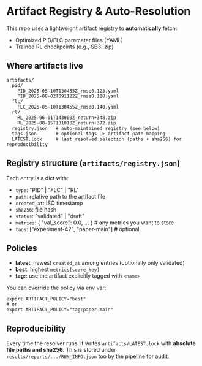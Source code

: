 # Artifact Registry & Auto-Resolution

This repo uses a lightweight artifact registry to **automatically** fetch:
- Optimized PID/FLC parameter files (YAML)
- Trained RL checkpoints (e.g., SB3 .zip)

## Where artifacts live

```
artifacts/
  pid/
    PID_2025-05-10T130455Z_rmse0.123.yaml
    PID_2025-08-02T091122Z_rmse0.118.yaml
  flc/
    FLC_2025-05-10T130455Z_rmse0.140.yaml
  rl/
    RL_2025-06-01T143000Z_return+348.zip
    RL_2025-08-15T101010Z_return+372.zip
  registry.json   # auto-maintained registry (see below)
  tags.json       # optional tags -> artifact path mapping
  LATEST.lock     # last resolved selection (paths + sha256) for reproducibility
```

## Registry structure (`artifacts/registry.json`)

Each entry is a dict with:
- `type`: "PID" | "FLC" | "RL"
- `path`: relative path to the artifact file
- `created_at`: ISO timestamp
- `sha256`: file hash
- `status`: "validated" | "draft"
- `metrics`: { "val_score": 0.0, ... }  # any metrics you want to store
- `tags`: ["experiment-42", "paper-main"]  # optional

## Policies

- **latest**: newest `created_at` among entries (optionally only validated)
- **best**: highest `metrics[score_key]`
- **tag:<name>**: use the artifact explicitly tagged with `<name>`

You can override the policy via env var:
```
export ARTIFACT_POLICY="best"
# or
export ARTIFACT_POLICY="tag:paper-main"
```

## Reproducibility

Every time the resolver runs, it writes `artifacts/LATEST.lock` with **absolute file paths and sha256**.
This is stored under `results/reports/.../RUN_INFO.json` too by the pipeline for audit.

